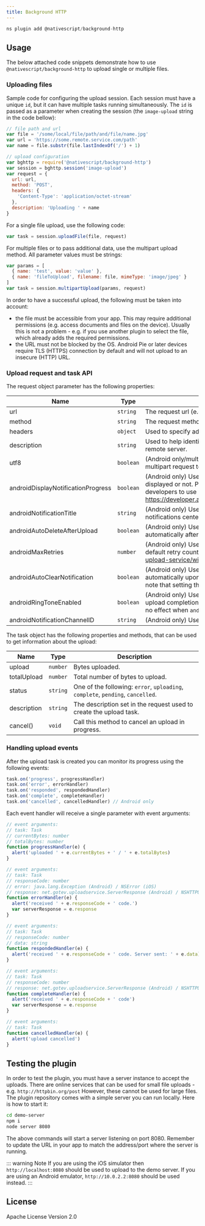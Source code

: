 ```yaml
---
title: Background HTTP
---
```


```js
ns plugin add @nativescript/background-http
```

## Usage

The below attached code snippets demonstrate how to use `@nativescript/background-http` to upload single or multiple files.

### Uploading files

Sample code for configuring the upload session. Each session must have a unique `id`, but it can have multiple tasks running simultaneously. The `id` is passed as a parameter when creating the session (the `image-upload` string in the code bellow):

```js
// file path and url
var file = '/some/local/file/path/and/file/name.jpg'
var url = 'https://some.remote.service.com/path'
var name = file.substr(file.lastIndexOf('/') + 1)

// upload configuration
var bghttp = require('@nativescript/background-http')
var session = bghttp.session('image-upload')
var request = {
  url: url,
  method: 'POST',
  headers: {
    'Content-Type': 'application/octet-stream'
  },
  description: 'Uploading ' + name
}
```

For a single file upload, use the following code:

```js
var task = session.uploadFile(file, request)
```

For multiple files or to pass additional data, use the multipart upload method. All parameter values must be strings:

```js
var params = [
  { name: 'test', value: 'value' },
  { name: 'fileToUpload', filename: file, mimeType: 'image/jpeg' }
]
var task = session.multipartUpload(params, request)
```

In order to have a successful upload, the following must be taken into account:

- the file must be accessible from your app. This may require additional permissions (e.g. access documents and files on the device). Usually this is not a problem - e.g. if you use another plugin to select the file, which already adds the required permissions.
- the URL must not be blocked by the OS. Android Pie or later devices require TLS (HTTPS) connection by default and will not upload to an insecure (HTTP) URL.

### Upload request and task API

The request object parameter has the following properties:

| Name                               | Type      | Description                                                                                                                                                                                                                                                 |
| ---------------------------------- | --------- | ----------------------------------------------------------------------------------------------------------------------------------------------------------------------------------------------------------------------------------------------------------- |
| url                                | `string`  | The request url (e.g.`https://some.remote.service.com/path`).                                                                                                                                                                                               |
| method                             | `string`  | The request method (e.g. `POST`).                                                                                                                                                                                                                           |
| headers                            | `object`  | Used to specify additional headers.                                                                                                                                                                                                                         |
| description                        | `string`  | Used to help identify the upload task locally - not sent to the remote server.                                                                                                                                                                              |
| utf8                               | `boolean` | (Android only/multipart only) If true, sets the charset for the multipart request to UTF-8. Default is false.                                                                                                                                               |
| androidDisplayNotificationProgress | `boolean` | (Android only) Used to set if progress notifications should be displayed or not. Please note that since API26, Android requires developers to use notifications when running background tasks. https://developer.android.com/about/versions/oreo/background |
| androidNotificationTitle           | `string`  | (Android only) Used to set the title shown in the Android notifications center.                                                                                                                                                                             |
| androidAutoDeleteAfterUpload       | `boolean` | (Android only) Used to set if files should be deleted automatically after upload.                                                                                                                                                                           |
| androidMaxRetries                  | `number`  | (Android only) Used to set the maximum retry count. The default retry count is 0. https://github.com/gotev/android-upload-service/wiki/Recipes#backoff                                                                                                      |
| androidAutoClearNotification       | `boolean` | (Android only) Used to set if notifications should be cleared automatically upon upload completion. Default is false. Please note that setting this to true will also disable the ringtones.                                                                |
| androidRingToneEnabled             | `boolean` | (Android only) Used to set if a ringtone should be played upon upload completion. Default is true. Please note that this flag has no effect when `androidAutoClearNotification` is set to true.                                                             |
| androidNotificationChannelID       | `string`  | (Android only) Used to set the channel ID for the notifications.                                                                                                                                                                                            |

The task object has the following properties and methods, that can be used to get information about the upload:

| Name        | Type     | Description                                                                     |
| ----------- | -------- | ------------------------------------------------------------------------------- |
| upload      | `number` | Bytes uploaded.                                                                 |
| totalUpload | `number` | Total number of bytes to upload.                                                |
| status      | `string` | One of the following: `error`, `uploading`, `complete`, `pending`, `cancelled`. |
| description | `string` | The description set in the request used to create the upload task.              |
| cancel()    | `void`   | Call this method to cancel an upload in progress.                               |

### Handling upload events

After the upload task is created you can monitor its progress using the following events:

```js
task.on('progress', progressHandler)
task.on('error', errorHandler)
task.on('responded', respondedHandler)
task.on('complete', completeHandler)
task.on('cancelled', cancelledHandler) // Android only
```

Each event handler will receive a single parameter with event arguments:

```js
// event arguments:
// task: Task
// currentBytes: number
// totalBytes: number
function progressHandler(e) {
  alert('uploaded ' + e.currentBytes + ' / ' + e.totalBytes)
}

// event arguments:
// task: Task
// responseCode: number
// error: java.lang.Exception (Android) / NSError (iOS)
// response: net.gotev.uploadservice.ServerResponse (Android) / NSHTTPURLResponse (iOS)
function errorHandler(e) {
  alert('received ' + e.responseCode + ' code.')
  var serverResponse = e.response
}

// event arguments:
// task: Task
// responseCode: number
// data: string
function respondedHandler(e) {
  alert('received ' + e.responseCode + ' code. Server sent: ' + e.data)
}

// event arguments:
// task: Task
// responseCode: number
// response: net.gotev.uploadservice.ServerResponse (Android) / NSHTTPURLResponse (iOS)
function completeHandler(e) {
  alert('received ' + e.responseCode + ' code')
  var serverResponse = e.response
}

// event arguments:
// task: Task
function cancelledHandler(e) {
  alert('upload cancelled')
}
```

## Testing the plugin

In order to test the plugin, you must have a server instance to accept the uploads. There are online services that can be used for small file uploads - e.g. `http://httpbin.org/post` However, these cannot be used for large files. The plugin repository comes with a simple server you can run locally. Here is how to start it:

```bash
cd demo-server
npm i
node server 8080
```

The above commands will start a server listening on port 8080. Remember to update the URL in your app to match the address/port where the server is running.

::: warning Note
If you are using the iOS simulator then `http://localhost:8080` should be used to upload to the demo server. If you are using an Android emulator, `http://10.0.2.2:8080` should be used instead.
:::

## License

Apache License Version 2.0
